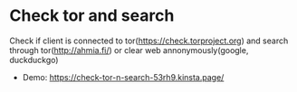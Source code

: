 # Check tor and search
Check if client is connected to tor(https://check.torproject.org) and search through tor(http://ahmia.fi/) or clear web annonymously(google, duckduckgo)

* Demo: https://check-tor-n-search-53rh9.kinsta.page/